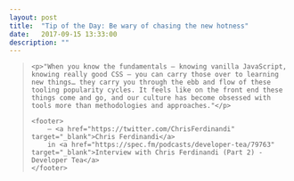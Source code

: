 ```yaml
---
layout: post
title:  "Tip of the Day: Be wary of chasing the new hotness"
date:   2017-09-15 13:33:00
description: ""
---
```


<blockquote cite="https://spec.fm/podcasts/developer-tea/79763">

    <p>"When you know the fundamentals — knowing vanilla JavaScript, knowing really good CSS — you can carry those over to learning new things… they carry you through the ebb and flow of these tooling popularity cycles. It feels like on the front end these things come and go, and our culture has become obsessed with tools more than methodologies and approaches."</p>

    <footer>
        — <a href="https://twitter.com/ChrisFerdinandi" target="_blank">Chris Ferdinandi</a>
        in <a href="https://spec.fm/podcasts/developer-tea/79763" target="_blank">Interview with Chris Ferdinandi (Part 2) - Developer Tea</a>
    </footer>

</blockquote>
